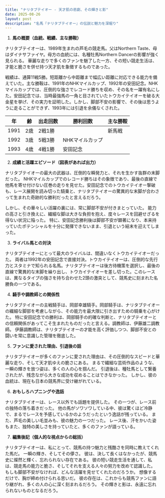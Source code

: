 ```yaml
---
title: "ナリタブテイオー - 天才肌の悲劇、その輝きと影"
date: 2025-08-26
layout: post
description: "名馬『ナリタブテイオー』の伝説と魅力を深堀り"
---
```


1. **馬の概要（血統、戦績、主な勝鞍）**

ナリタブテイオーは、1989年生まれの芦毛の競走馬。父はNorthern Taste、母はダイナサファイヤ。母方の血統には、名種牡馬Northern Dancerの影響が強く見られる。  華麗な走りで多くのファンを魅了した一方、その短い競走生活は、才能と脆さを併せ持つ天才肌を象徴するものであった。

戦績は、通算11戦5勝。短距離から中距離まで幅広い距離に対応できる能力を備えていた。主な勝鞍は、1991年のNHKマイルカップ、1992年の安田記念。NHKマイルカップでは、圧倒的な強さでレコード勝ちを収め、その名を一躍有名にした。安田記念では、当時最強馬の一角と目されていたトウカイテイオーを破る大金星を挙げ、その実力を証明した。しかし、脚部不安の影響で、その後は思うように走ることができず、1993年には引退を余儀なくされた。

| 年 | 齢 | 出走回数 | 勝利回数 | 主な勝鞍 |
|---|---|---|---|---|
| 1991 | 2歳 | 2戦1勝 |  | 新馬戦 |
| 1992 | 3歳 | 5戦3勝 | NHKマイルカップ |
| 1993 | 4歳 | 4戦1勝 | 安田記念 |


2. **成績と活躍エピソード（図表があれば出力）**

ナリタブテイオーの最大の武器は、圧倒的な瞬発力と、それを生かす抜群の末脚だった。  NHKマイルカップでのレコード勝ちはその象徴であり、最後の直線で他馬を寄せ付けない圧巻の走りを見せた。安田記念でのトウカイテイオー撃破も、レース展開を読み切った騎乗と、ナリタブテイオーの驚異的な末脚が合わさって生まれた奇跡的な勝利だったと言えるだろう。

しかし、その華々しい活躍の裏には、常に脚部不安が付きまとっていた。  能力の高さと引き換えに、繊細な脚は大きな負担を抱え、度々レースを回避せざるを得ない状況に陥った。  特に、安田記念勝利後は脚部不安が顕著になり、本来持っていたポテンシャルを十分に発揮できないまま、引退という結末を迎えてしまった。


3. **ライバル馬との対決**

ナリタブテイオーにとって最大のライバルは、間違いなくトウカイテイオーだった。  両者は1992年の安田記念で直接対決。トウカイテイオーは、圧倒的な先行力とスタミナで知られる名馬。ナリタブテイオーは後方待機策を選択し、最後の直線で驚異的な末脚を繰り出し、トウカイテイオーを差し切った。このレースは、異なるタイプの強さを持ち合わせた2頭の激突として、競馬史に刻まれた名勝負の一つである。


4. **騎手や調教師との関係性**

ナリタブテイオーの主戦騎手は、岡部幸雄騎手。岡部騎手は、ナリタブテイオーの繊細な脚部を考慮しながら、その能力を最大限に引き出すための騎乗を心がけた。  特に安田記念での勝利は、岡部騎手の的確な判断と、ナリタブテイオーとの信頼関係があってこそ生まれたものだったと言える。調教師は、伊藤雄二調教師。  伊藤調教師は、ナリタブテイオーの才能を高く評価しつつ、脚部不安との闘いを常に意識した管理を徹底した。


5. **ファンに愛された理由、引退後の話**

ナリタブテイオーが多くのファンに愛された理由は、その圧倒的なスピードと華麗な走り、そして天才肌ゆえの脆さにある。  まるで繊細な芸術作品のような、一瞬の輝きを放つ姿は、多くの人の心を掴んだ。  引退後は、種牡馬として繋養されたが、残念ながら大きな成功を収めることはできなかった。  しかし、彼の血統は、現在も日本の競馬界に受け継がれている。


6. **おもしろハプニングや逸話**

ナリタブテイオーは、レース以外でも話題を提供した。  その一つが、レース前の独特の落ち着きだった。  他の馬がソワソワしている中、彼は驚くほど冷静で、まるでレースを予感しているかのようだったという逸話が残っている。  また、芦毛の美しい毛並みも、彼の魅力の一つだった。  レース後、汗をかいた姿もまた、独特の美しさを持っていたと、多くのファンが語っている。


7. **編集後記（個人的な視点からの総括）**

ナリタブテイオーは、私にとって、競馬の持つ魅力と残酷さを同時に教えてくれた馬だ。  一瞬の輝き、そしてその儚さ。  彼は、決して長くはなかったが、競馬史に燦然と輝く、忘れられない存在である。  彼の短い競走生活を通して、私は、競走馬の能力と脆さ、そしてそれを支える人々の努力を改めて認識した。  もしも脚部不安がなければ、どんな活躍を見せてくれたのだろうか。  想像するだけで、胸が締め付けられる思いだ。  彼の存在は、これからも競馬ファンに語り継がれ、多くの人の心に深く刻まれるだろう。  その輝きと影は、永遠に忘れられないものとなるだろう。
